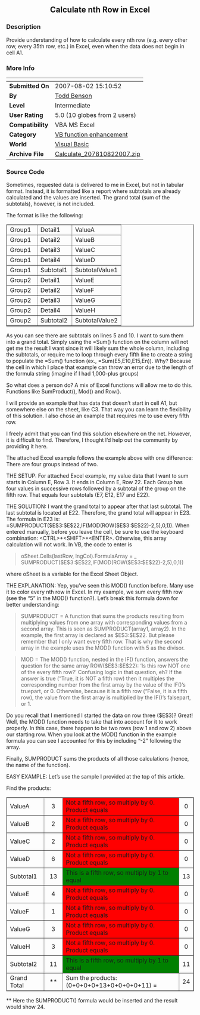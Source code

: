 ﻿<div align="center">

## Calculate nth Row in Excel


</div>

### Description

Provide understanding of how to calculate every nth row (e.g. every other row, every 35th row, etc.) in Excel, even when the data does not begin in cell A1.
 
### More Info
 


<span>             |<span>
---                |---
**Submitted On**   |2007-08-02 15:10:52
**By**             |[Todd Benson](https://github.com/Planet-Source-Code/PSCIndex/blob/master/ByAuthor/todd-benson.md)
**Level**          |Intermediate
**User Rating**    |5.0 (10 globes from 2 users)
**Compatibility**  |VBA MS Excel
**Category**       |[VB function enhancement](https://github.com/Planet-Source-Code/PSCIndex/blob/master/ByCategory/vb-function-enhancement__1-25.md)
**World**          |[Visual Basic](https://github.com/Planet-Source-Code/PSCIndex/blob/master/ByWorld/visual-basic.md)
**Archive File**   |[Calculate\_207810822007\.zip](https://github.com/Planet-Source-Code/todd-benson-calculate-nth-row-in-excel__1-69095/archive/master.zip)





### Source Code

<p>Sometimes, requested data is delivered to me in Excel, but not in tabular
format. Instead, it is formatted like a report where subtotals are already
calculated and the values are inserted. The grand total (sum of the subtotals),
however, is not included.</p>
<p>The format is like the following:</p>
<table border="1" width="26%">
	<tr>
		<td width="65">Group1</td>
		<td width="76">Detail1</td>
		<td>ValueA</td>
	</tr>
	<tr>
		<td width="65">Group1</td>
		<td width="76">Detail2</td>
		<td>ValueB</td>
	</tr>
	<tr>
		<td width="65">Group1</td>
		<td width="76">Detail3</td>
		<td>ValueC</td>
	</tr>
	<tr>
		<td width="65">Group1</td>
		<td width="76">Detail4</td>
		<td>ValueD</td>
	</tr>
	<tr>
		<td width="65">Group1</td>
		<td width="76">Subtotal1</td>
		<td>SubtotalValue1</td>
	</tr>
	<tr>
		<td width="65">Group2</td>
		<td width="76">Detail1</td>
		<td>ValueE</td>
	</tr>
	<tr>
		<td width="65">Group2</td>
		<td width="76">Detail2</td>
		<td>ValueF</td>
	</tr>
	<tr>
		<td width="65">Group2</td>
		<td width="76">Detail3</td>
		<td>ValueG</td>
	</tr>
	<tr>
		<td width="65">Group2</td>
		<td width="76">Detail4</td>
		<td>ValueH</td>
	</tr>
	<tr>
		<td width="65">Group2</td>
		<td width="76">Subtotal2</td>
		<td>SubtotalValue2</td>
	</tr>
</table>
<p>As you can see there are subtotals on lines 5 and 10. I want to sum them into
a grand total. Simply using the =Sum() function on the column will not get me
the result I want since it will likely sum the whole column, including the
subtotals, or require me to loop through every fifth line to create a string to
populate the =Sum() function (ex., =Sum(E5,E10,E15,En)). Why? Because the cell
in which I place that example can throw an error due to the length of the
formula string (imagine if I had 1,000-plus groups)</p>
<p>So what does a person do? A mix of Excel functions will allow me to do this.
Functions like SumProduct(), Mod() and Row().</p>
<p>I will provide an example that has data that doesn’t start in cell A1, but
somewhere else on the sheet, like C3. That way you can learn the flexibility of
this solution. I also chose an example that requires me to use every fifth row.</p>
<p>I freely admit that you can find this solution elsewhere on the net. However, it
is difficult to find. Therefore, I thought I’d help out the community by
providing it here.</p>
<p>The attached Excel example follows the example above with one difference: There
are four groups instead of two.</p>
<p>THE SETUP: For attached Excel example, my value data that I want to sum starts
in Column E, Row 3. It ends in Column E, Row 22. Each Group has four values in
successive rows followed by a subtotal of the group on the fifth row. That
equals four subtotals (E7, E12, E17 and E22).</p>
<p>THE SOLUTION: I want the grand total to appear after that last subtotal. The
last subtotal is located at E22. Therefore, the grand total will appear in E23.
The formula in E23 is: =SUMPRODUCT($E$3:$E$22,IF(MOD(ROW($E$3:$E$22)-2,5),0,1)).
When entered manually, before you leave the cell, be sure to use the keyboard
combination: &#60CTRL&#62+&#60SHIFT&#62+&#60ENTER&#62. Otherwise, this array calculation will not
work. In VB, the code to enter is
<blockquote>oSheet.Cells(lastRow, lngCol).FormulaArray = _ <br>
SUMPRODUCT($E$3:$E$22,IF(MOD(ROW($E$3:$E$22)-2,5),0,1))</blockquote>
where oSheet is a variable for the Excel Sheet Object.</p>
<p>THE EXPLANATION: Yep, you’ve seen this MOD() function before. Many use it to
color every nth row in Excel. In my example, we sum every fifth row (see the “5”
in the MOD() function?). Let’s break this formula down for better understanding:</p>
<blockquote>SUMPRODUCT = A function that sums the products resulting from multiplying values
from one array with corresponding values from a second array. This is seen as
SUMPRODUCT(array1, array2). In the example, the first array is declared as
$E$3:$E$22. But please remember that I only want every fifth row. That is why
the second array in the example uses the MOD() function with 5 as the divisor.</blockquote>
<blockquote>MOD = The MOD() function, nested in the IF() function, answers the question for
the same array ROW($E$3:$E$22): ‘Is this row NOT one of the every fifth row?’
Confusing logic in that question, eh? If the answer is true (“True, it is NOT a
fifth row) then it multiples the corresponding number from the first array by
the value of the IF()’s truepart, or 0. Otherwise, because it is a fifth row
(“False, it is a fifth row), the value from the first array is multiplied by the
IF()’s falsepart, or 1. </blockquote>
<p>Do you recall that I mentioned I started the data on row three ($E$3)? Great!
Well, the MOD() function needs to take that into account for it to work
properly. In this case, there happen to be two rows (row 1 and row 2) above our
starting row. When you look at the MOD() function in the example formula you can
see I accounted for this by including “-2” following the array.</p>
<p>Finally, SUMPRODUCT sums the products of all those calculations (hence, the name
of the function).</p>
<p>EASY EXAMPLE: Let’s use the sample I provided at the top of this article.</p>
<p>Find the products:</p>
<table border="1" width="56%">
	<tr>
		<td width="89">ValueA</td>
		<td width="41" align="center">3</td>
		<td width="336" bgcolor="#FF0000">Not a fifth row, so multiply by 0.
		Product equals</td>
		<td align="center">0</td>
	</tr>
	<tr>
		<td width="89">ValueB</td>
		<td width="41" align="center">2</td>
		<td width="336" bgcolor="#FF0000">Not a fifth row, so multiply by 0.
		Product equals</td>
		<td align="center">0</td>
	</tr>
	<tr>
		<td width="89">ValueC</td>
		<td width="41" align="center">2</td>
		<td width="336" bgcolor="#FF0000">Not a fifth row, so multiply by 0.
		Product equals</td>
		<td align="center">0</td>
	</tr>
	<tr>
		<td width="89">ValueD</td>
		<td width="41" align="center">6</td>
		<td width="336" bgcolor="#FF0000">Not a fifth row, so multiply by 0.
		Product equals</td>
		<td align="center">0</td>
	</tr>
	<tr>
		<td width="89">Subtotal1</td>
		<td width="41" align="center">13</td>
		<td width="336" bgcolor="#008000">This is a fifth row, so multiply by 1
		to equal </td>
		<td align="center">13</td>
	</tr>
	<tr>
		<td width="89">ValueE</td>
		<td width="41" align="center">4</td>
		<td width="336" bgcolor="#FF0000">Not a fifth row, so multiply by 0.
		Product equals</td>
		<td align="center">0</td>
	</tr>
	<tr>
		<td width="89">ValueF</td>
		<td width="41" align="center">1</td>
		<td width="336" bgcolor="#FF0000">Not a fifth row, so multiply by 0.
		Product equals</td>
		<td align="center">0</td>
	</tr>
	<tr>
		<td width="89">ValueG</td>
		<td width="41" align="center">3</td>
		<td width="336" bgcolor="#FF0000">Not a fifth row, so multiply by 0.
		Product equals</td>
		<td align="center">0</td>
	</tr>
	<tr>
		<td width="89">ValueH</td>
		<td width="41" align="center">3</td>
		<td width="336" bgcolor="#FF0000">Not a fifth row, so multiply by 0.
		Product equals</td>
		<td align="center">0</td>
	</tr>
	<tr>
		<td width="89">Subtotal2</td>
		<td width="41" align="center">11</td>
		<td width="336" bgcolor="#008000">This is a fifth row, so multiply by 1
		to equal </td>
		<td align="center">11</td>
	</tr>
	<tr>
		<td width="89">Grand Total</td>
		<td width="41" align="center">**</td>
		<td width="336">Sum the products: (0+0+0+0+13+0+0+0+0+11) =</td>
		<td align="center">24</td>
	</tr>
</table>
<p>** Here the SUMPRODUCT() formula would be inserted and the result would show
24.</p>

